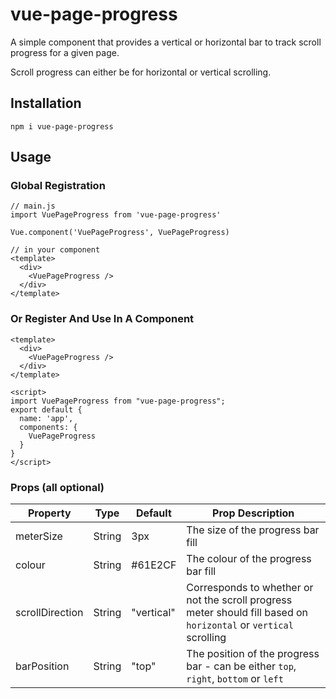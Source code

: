 # vue-page-progress

A simple component that provides a vertical or horizontal bar to track scroll progress for a given page.

Scroll progress can either be for horizontal or vertical scrolling.

## Installation

```shell
npm i vue-page-progress
```

## Usage

### Global Registration
```vue
// main.js
import VuePageProgress from 'vue-page-progress'

Vue.component('VuePageProgress', VuePageProgress)
```

```vue
// in your component
<template>
  <div>
    <VuePageProgress />
  </div>
</template>
```

### Or Register And Use In A Component 
```vue
<template>
  <div>
    <VuePageProgress />
  </div>
</template>

<script>
import VuePageProgress from "vue-page-progress";
export default {
  name: 'app',
  components: {
    VuePageProgress
  }
}
</script>
```

### Props (all optional)

| Property | Type   | Default | Prop Description                       |
|----------|--------|---------------|-----------------------------------|
| meterSize  | String | 3px           |The size of the progress bar fill       |
| colour   | String | #61E2CF       | The colour of the progress bar fill |
| scrollDirection | String | "vertical"   | Corresponds to whether or not the scroll progress meter should fill based on `horizontal` or `vertical` scrolling         |
| barPosition  | String | "top"        | The position of the progress bar - can be either `top`, `right`, `bottom` or `left`   |
